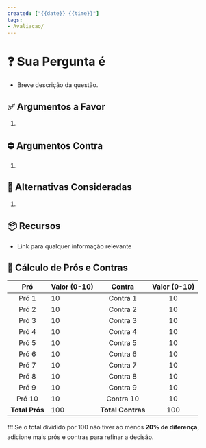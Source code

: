 ```yaml
---
created: ["{{date}} {{time}}"]
tags:
- Avaliacao/
---
```

# ❓ Sua Pergunta é
- Breve descrição da questão.

## ✅ Argumentos a Favor
1. 

## ⛔ Argumentos Contra
1. 

## 🔀 Alternativas Consideradas
1. 

## 📦 Recursos
- Link para qualquer informação relevante

## 🧮 Cálculo de Prós e Contras

Pró | Valor (0-10) | Contra | Valor (0-10)
:--:|:-----|:------:|:------:|
Pró 1 | 10 | Contra 1 | 10 |
Pró 2 | 10 | Contra 2 | 10 |
Pró 3 | 10 | Contra 3 | 10 |
Pró 4 | 10 | Contra 4 | 10 |
Pró 5 | 10 | Contra 5 | 10 |
Pró 6 | 10 | Contra 6 | 10 |
Pró 7 | 10 | Contra 7 | 10 |
Pró 8 | 10 | Contra 8 | 10 |
Pró 9 | 10 | Contra 9 | 10 |
Pró 10 | 10 | Contra 10 | 10 |
**Total Prós** | 100 | **Total Contras** | 100 |

❗❗❗ Se o total dividido por 100 não tiver ao menos **20% de diferença**, adicione mais prós e contras para refinar a decisão.
